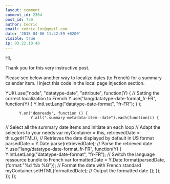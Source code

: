 ```yaml
---
layout: comment
comment_id: 2364
post_id: 750
author: Cedric
email: cedric.lor@gmail.com
date: '2015-04-06 11:42:59 +0200'
visible: true
ip: 93.22.10.48
---
```

Hi, 

Thank you for this very instructive post.

Please see below another way to localize dates (to French) for a summary calendar item. I inject this code in the local page injection section.

YUI().use("node", "datatype-date", "attribute", function(Y) {
// Setting the correct localization to French
          Y.use("lang/datatype-date-format_fr-FR",
                function(Y) {
                Y.Intl.setLang("datatype-date-format", "fr-FR");
                }
                );
          
          Y.on('domready', function () {
               Y.all(".summary-metadata-item--date").each(function(i) {
// Select all the summary date items and initiate an each loop
// Adapt the selectors to your needs
                                                          var myContainer = this,
                                                          retrievedDate = this.getHTML(),
// Retrieves the date displayed by default in US format
                                                          parsedDate = Y.Date.parse(retrievedDate);
// Parse the retrieved date
                                                          Y.use("lang/datatype-date-format_fr-FR", function(Y) {
                                                                Y.Intl.setLang("datatype-date-format", "fr-FR");
// Switch the language ressource bundle to French
                                                                var formattedDate = Y.Date.format(parsedDate, {format:"%d %b %G"});
// Format the date with French standard
                                                                myContainer.setHTML(formattedDate);
// Output the formatted date
                                                                });
                                                          });
               });
          });

